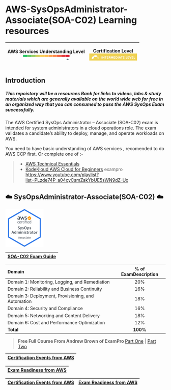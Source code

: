  # AWS-SysOpsAdministrator-Associate(SOA-C02) Learning resources 


| <p style="text-align: center;"> <b> AWS Services Understanding Level</b>   <br> <img src="/assets/AWS services understanding Level.png" alt="drawing" width="150"/> </br> </p>      | <p style="text-align: center;"> <b> Certification Level</b>   <br> <img src="/assets/Certification Level.png" alt="drawing" width="150"/> </br> </p>   | 
| :---       |    :----:   |     
## Introduction

##### This repoistory will be a  resources Bank for links to videos, labs & study materials which are generally available on the world wide web for free in an organized way that you can consumed to pass the AWS SysOps Exam successfully. 

The AWS Certified SysOps Administrator – Associate (SOA-C02) exam is intended for system administrators in a cloud operations role. The exam validates a candidate’s ability to deploy, manage, and operate workloads on AWS.

You need to have basic understanding of AWS services , recomended to do AWS CCP first. Or complete one of :-

>* [AWS Technical Essentials](https://www.aws.training/Details/eLearning?id=71079&sysops=sec&sec=prep " aws.training")
>* [KodeKloud AWS Cloud for Beginners](https://kodekloud.com/courses/aws-cloud-for-beginners/ " KodeKloud ")
exampro
https://www.youtube.com/playlist?list=PLzde74P_a04cyCsmZakYbUE5sWN9dZ-Ux





## :cloud: SysOpsAdministrator-Associate(SOA-C02) :cloud: 



<img src="/assets/AWS-SysOpAdmin-Associate-2020.png" alt="drawing" width="120"/>



|[ SOA-C02 Exam Guide ](https://d1.awsstatic.com/training-and-certification/docs-sysops-associate/AWS-Certified-SysOps-Administrator-Associate_Exam-Guide.pdf)| 
|---| 


| Domain     | % of ExamDescription | 
| :---        |    :----:   |        
| Domain 1: Monitoring, Logging, and Remediation    | 20%    | 
| Domain 2: Reliability and Business Continuity | 16% |
|Domain 3: Deployment, Provisioning, and Automation |18% |
|Domain 4: Security and Compliance |16% |
| Domain 5: Networking and Content Delivery| 18% |
|Domain 6: Cost and Performance Optimization| 12%|
|<b>Total |  <b>100% |</b></b>


> <b>Free Full Course From Andrew Brown of ExamPro </b>
[Part One](https://www.youtube.com/watch?v=KX_AfyrhlgQ&ab_channel=freeCodeCamp.org " freeCodeCamp.org")    | [Part Two](https://www.youtube.com/watch?v=zb1xYOdUmk8&t=0s " freeCodeCamp.org") 

|[ Certification Events from AWS](https://aws.amazon.com/training/events/?nc2=sb_tr_evt&get-certified-vilt-courses-cards.sort-by=item.additionalFields.startDateSort&get-certified-vilt-courses-cards.sort-order=asc&awsf.get-certified-vilt-courses-type=*all&awsf.get-certified-vilt-courses-series=series%23aws-certification-exam-readiness&awsf.get-certified-vilt-audience=*all&awsf.get-certified-vilt-locations=*all&awsf.get-certified-vilt-countries=*all&awsf.get-certified-vilt-languages=*all&awsf.get-certified-vilt-courses-level=level%23200&awsf.get-certified-vilt-courses-tech-category=*all&get-certified-vilt-courses-cards.q=aws%2Bcertified%2Bsysops&get-certified-vilt-courses-cards.q_operator=AND&?sysops=sec&sec=prep) |
|---| 


|[ Exam Readiness from AWS ](https://www.aws.training/Details/eLearning?id=77279)| 
|---| 



|[ Certification Events from AWS](https://aws.amazon.com/training/events/?nc2=sb_tr_evt&get-certified-vilt-courses-cards.sort-by=item.additionalFields.startDateSort&get-certified-vilt-courses-cards.sort-order=asc&awsf.get-certified-vilt-courses-type=*all&awsf.get-certified-vilt-courses-series=series%23aws-certification-exam-readiness&awsf.get-certified-vilt-audience=*all&awsf.get-certified-vilt-locations=*all&awsf.get-certified-vilt-countries=*all&awsf.get-certified-vilt-languages=*all&awsf.get-certified-vilt-courses-level=level%23200&awsf.get-certified-vilt-courses-tech-category=*all&get-certified-vilt-courses-cards.q=aws%2Bcertified%2Bsysops&get-certified-vilt-courses-cards.q_operator=AND&?sysops=sec&sec=prep) | [ Exam Readiness from AWS ](https://www.aws.training/Details/eLearning?id=77279)| 
| :---        |    :----:   | 

